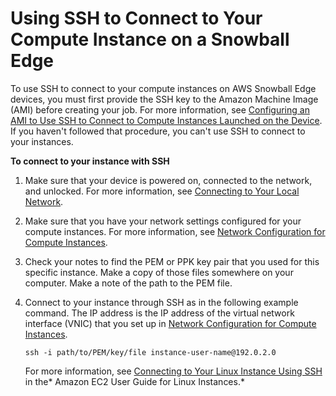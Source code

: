 # Using SSH to Connect to Your Compute Instance on a Snowball Edge<a name="ssh-ec2-edge"></a>

To use SSH to connect to your compute instances on AWS Snowball Edge devices, you must first provide the SSH key to the Amazon Machine Image \(AMI\) before creating your job\. For more information, see [Configuring an AMI to Use SSH to Connect to Compute Instances Launched on the Device](create-ec2-edge-job.md#important-create-ec2-edge-job)\. If you haven't followed that procedure, you can't use SSH to connect to your instances\.

**To connect to your instance with SSH**

1. Make sure that your device is powered on, connected to the network, and unlocked\. For more information, see [Connecting to Your Local Network](getting-started-connect.md)\.

1. Make sure that you have your network settings configured for your compute instances\. For more information, see [Network Configuration for Compute Instances](network-config-ec2.md)\.

1. Check your notes to find the PEM or PPK key pair that you used for this specific instance\. Make a copy of those files somewhere on your computer\. Make a note of the path to the PEM file\.

1. Connect to your instance through SSH as in the following example command\. The IP address is the IP address of the virtual network interface \(VNIC\) that you set up in [Network Configuration for Compute Instances](network-config-ec2.md)\.

   ```
   ssh -i path/to/PEM/key/file instance-user-name@192.0.2.0
   ```

   For more information, see [Connecting to Your Linux Instance Using SSH](https://docs.aws.amazon.com/AWSEC2/latest/UserGuide/AccessingInstancesLinux.html) in the* Amazon EC2 User Guide for Linux Instances\.*